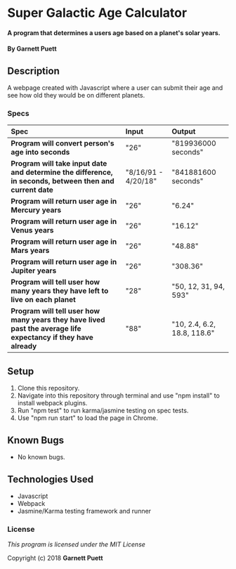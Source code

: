 # Super Galactic Age Calculator

#### A program that determines a users age based on a planet's solar years.

#### By **Garnett Puett**

## Description

A webpage created with Javascript where a user can submit their age and see how old they would be on different planets.

### Specs
| Spec | Input | Output |
| :-------------     | :------------- | :------------- |
|**Program will convert person's age into seconds**| "26" | "819936000 seconds" |
|**Program will take input date and determine the difference, in seconds, between then and current date**| "8/16/91 - 4/20/18" | "841881600 seconds" |
|**Program will return user age in Mercury years**| "26" | "6.24" |
|**Program will return user age in Venus years**| "26" | "16.12" |
|**Program will return user age in Mars years**| "26" | "48.88" |
|**Program will return user age in Jupiter years**| "26" | "308.36" |
|**Program will tell user how many years they have left to live on each planet**| "28" | "50, 12, 31, 94, 593" |
|**Program will tell user how many years they have lived past the average life expectancy if they have already**| "88" | "10, 2.4, 6.2, 18.8, 118.6" |

## Setup
1. Clone this repository.
2. Navigate into this repository through terminal and use "npm install" to install webpack plugins.
3. Run "npm test" to run karma/jasmine testing on spec tests.
4. Use "npm run start" to load the page in Chrome.

## Known Bugs
* No known bugs.

## Technologies Used
* Javascript
* Webpack
* Jasmine/Karma testing framework and runner

### License
*This program is licensed under the MIT License*

Copyright (c) 2018 **Garnett Puett**
